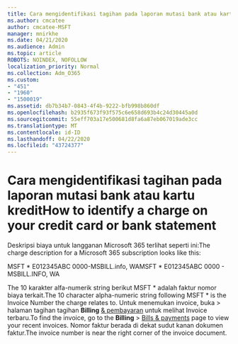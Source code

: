 ```yaml
---
title: Cara mengidentifikasi tagihan pada laporan mutasi bank atau kartu kredit
ms.author: cmcatee
author: cmcatee-MSFT
manager: mnirkhe
ms.date: 04/21/2020
ms.audience: Admin
ms.topic: article
ROBOTS: NOINDEX, NOFOLLOW
localization_priority: Normal
ms.collection: Adm_O365
ms.custom:
- "451"
- "1960"
- "1500019"
ms.assetid: db7b34b7-0843-4f4b-9222-bfb998b860df
ms.openlocfilehash: b2935f673f93f575c6e658d693b4c24d30445a0d
ms.sourcegitcommit: 55eff703a17e500681d8fa6a87eb067019ade3cc
ms.translationtype: MT
ms.contentlocale: id-ID
ms.lasthandoff: 04/22/2020
ms.locfileid: "43724377"
---
```

# <a name="how-to-identify-a-charge-on-your-credit-card-or-bank-statement"></a><span data-ttu-id="f3ca8-102">Cara mengidentifikasi tagihan pada laporan mutasi bank atau kartu kredit</span><span class="sxs-lookup"><span data-stu-id="f3ca8-102">How to identify a charge on your credit card or bank statement</span></span>

<span data-ttu-id="f3ca8-103">Deskripsi biaya untuk langganan Microsoft 365 terlihat seperti ini:</span><span class="sxs-lookup"><span data-stu-id="f3ca8-103">The charge description for a Microsoft 365 subscription looks like this:</span></span>
  
<span data-ttu-id="f3ca8-104">MSFT \* E012345ABC 0000-MSBILL.info, WA</span><span class="sxs-lookup"><span data-stu-id="f3ca8-104">MSFT \* E012345ABC 0000 - MSBILL.INFO, WA</span></span>
  
<span data-ttu-id="f3ca8-105">The 10 karakter alfa-numerik string berikut MSFT \* adalah faktur nomor biaya terkait.</span><span class="sxs-lookup"><span data-stu-id="f3ca8-105">The 10 character alpha-numeric string following MSFT \* is the Invoice Number the charge relates to.</span></span> <span data-ttu-id="f3ca8-106">Untuk menemukan invoice, buka \> halaman tagihan tagihan **Billing** [& pembayaran](https://go.microsoft.com/fwlink/p/?linkid=848039) untuk melihat Invoice terbaru.</span><span class="sxs-lookup"><span data-stu-id="f3ca8-106">To find the invoice, go to the **Billing** \> [Bills & payments](https://go.microsoft.com/fwlink/p/?linkid=848039) page to view your recent invoices.</span></span> <span data-ttu-id="f3ca8-107">Nomor faktur berada di dekat sudut kanan dokumen faktur.</span><span class="sxs-lookup"><span data-stu-id="f3ca8-107">The invoice number is near the right corner of the invoice document.</span></span>